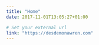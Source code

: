 ```yaml
---
title: "Home"
date: 2017-11-01T13:05:27+01:00

# Set your external url
link: "https://desdemonawren.com"
---
```

